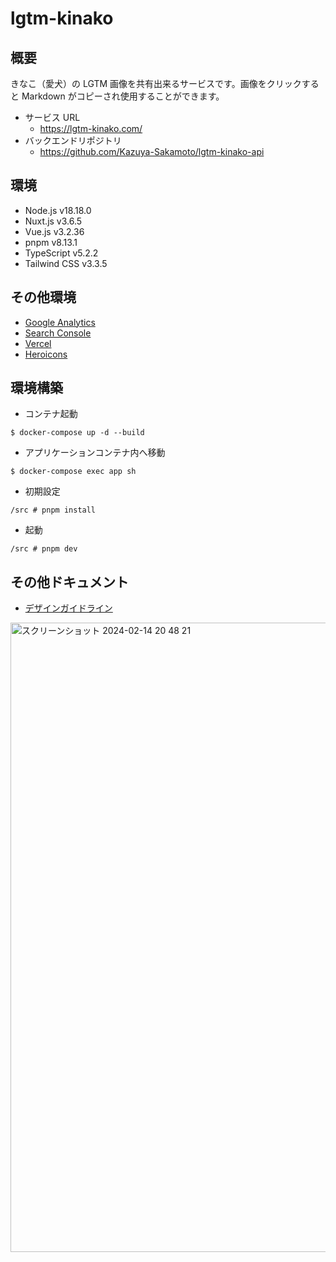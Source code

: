 # lgtm-kinako

## 概要

きなこ（愛犬）の LGTM 画像を共有出来るサービスです。画像をクリックすると Markdown がコピーされ使用することができます。

- サービス URL
  - https://lgtm-kinako.com/
- バックエンドリポジトリ
  - https://github.com/Kazuya-Sakamoto/lgtm-kinako-api

## 環境

- Node.js v18.18.0
- Nuxt.js v3.6.5
- Vue.js v3.2.36
- pnpm v8.13.1
- TypeScript v5.2.2
- Tailwind CSS v3.3.5

## その他環境

- [Google Analytics](https://analytics.google.com/analytics/web/#/p287815666/reports/dashboard?params=_u..nav%3Dmaui&r=lifecycle-engagement-overview&ruid=lifecycle-engagement-overview,life-cycle,engagement&collectionId=life-cycle)
- [Search Console](https://search.google.com/search-console?resource_id=sc-domain%3Algtm-kinako.com)
- [Vercel](https://vercel.com/dashboard)
- [Heroicons](https://heroicons.com/)

## 環境構築

- コンテナ起動

```
$ docker-compose up -d --build
```

- アプリケーションコンテナ内へ移動

```
$ docker-compose exec app sh
```

- 初期設定

```
/src # pnpm install
```

- 起動

```
/src # pnpm dev
```

## その他ドキュメント

- [デザインガイドライン](https://www.figma.com/file/Pwurnd9pB47iZ5bz5ymSwF/%E3%83%87%E3%82%B6%E3%82%A4%E3%83%B3%E3%82%AC%E3%82%A4%E3%83%89%E3%83%A9%E3%82%A4%E3%83%B3?type=design&node-id=0%3A1&mode=design&t=j2OaREE5iXI9L8k9-1)

<img width="1007" alt="スクリーンショット 2024-02-14 20 48 21" src="https://github.com/Kazuya-Sakamoto/lgtm-kinako/assets/56709557/92ace0f6-2149-4300-afec-990d025d7627">
